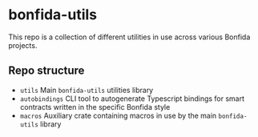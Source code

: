 # bonfida-utils

This repo is a collection of different utilities in use across various Bonfida projects.

## Repo structure

- `utils` Main `bonfida-utils` utilities library
- `autobindings` CLI tool to autogenerate Typescript bindings for smart contracts written in the specific Bonfida style
- `macros` Auxiliary crate containing macros in use by the main `bonfida-utils` library
